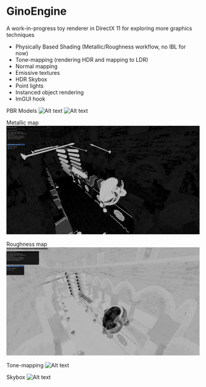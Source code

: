 # GinoEngine
A work-in-progress toy renderer in DirectX 11 for exploring more graphics techniques
  
- Physically Based Shading (Metallic/Roughness workflow, no IBL for now)
- Tone-mapping (rendering HDR and mapping to LDR)
- Normal mapping
- Emissive textures
- HDR Skybox
- Point lights
- Instanced object rendering
- ImGUI hook

PBR Models
![Alt text](screenshots/PBR1.png?raw=true "PBR Spheres")
![Alt text](screenshots/PBR2.png?raw=true "PBR Cerberus and Helmet")

Metallic map
![Alt text](screenshots/metallicMap.png?raw=true "Metallic map")

Roughness map
![Alt text](screenshots/roughnessMap.png?raw=true "Roughness map")

Tone-mapping
![Alt text](screenshots/Tonemapping.png?raw=true "Tonemapping")
  
Skybox
![Alt text](screenshots/HDRSkybox.png?raw=true "Skybox")

